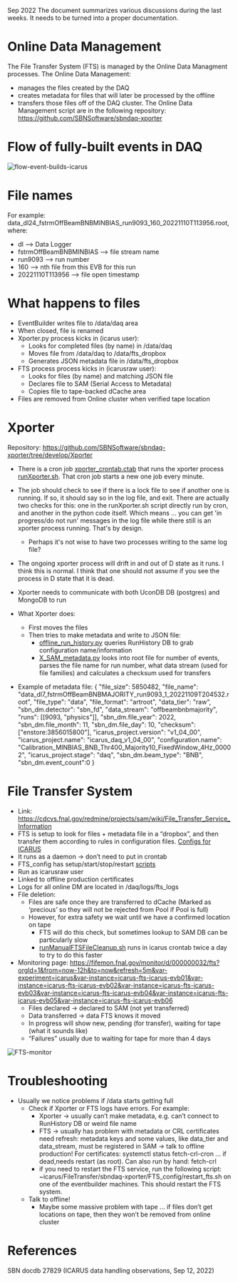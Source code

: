 Sep 2022
The document summarizes various discussions during the last weeks. It needs to be turned into a proper documentation.

# Online Data Management
The File Transfer System (FTS) is managed by the Online Data Managment processes. 
The Online Data Management:
- manages the files created by the DAQ
- creates metadata for files that will later be processed by the offline 
- transfers those files off of the DAQ cluster.
The Online Data Management script are in the following repository:
https://github.com/SBNSoftware/sbndaq-xporter

# Flow of fully-built events in DAQ

![flow-event-builds-icarus](https://user-images.githubusercontent.com/97683442/203762937-d0f7a3c9-6cb8-4817-9ecc-85bb83b5ea7c.JPG)


# File names
For example:
data_dl24_fstrmOffBeamBNBMINBIAS_run9093_160_20221110T113956.root, where:
- dl --> Data Logger
- fstrmOffBeamBNBMINBIAS --> file stream name
- run9093 --> run number
- 160 --> nth file from this EVB for this run
- 20221110T113956 --> file open timestamp

# What happens to files
- EventBuilder writes file to /data/daq area
- When closed, file is renamed
- Xporter.py process kicks in (icarus user):
  - Looks for completed files (by name) in /data/daq
  - Moves file from /data/daq to /data/fts_dropbox
  - Generates JSON metadata file in /data/fts_dropbox
- FTS process process kicks in (icarusraw user):
  - Looks for files (by name) and matching JSON file
  - Declares file to SAM (Serial Access to Metadata)
  - Copies file to tape-backed dCache area
- Files are removed from Online cluster when verified tape location


# Xporter
Repository:
https://github.com/SBNSoftware/sbndaq-xporter/tree/develop/Xporter

- There is a cron job [xporter_crontab.ctab](https://github.com/SBNSoftware/sbndaq-xporter/blob/develop/Xporter/xporter_crontab.ctab) that runs the xporter process [runXporter.sh](https://github.com/SBNSoftware/sbndaq-xporter/blob/develop/Xporter/runXporter.sh). That cron job starts a new one job every minute.
- The job should check to see if there is a lock file to see if another one is running. If so, it should say so in the log file, and exit. There are actually two checks for this: one in the runXporter.sh script directly run by cron, and another in the python code itself. Which means ... you can get 'in progress/do not run' messages in the log file while there still is an xporter process running. That's by design.
  - Perhaps it's not wise to have two processes writing to the same log file?
- The ongoing xporter process will drift in and out of D state as it runs. I think this is normal. I think that one should not assume if you see the process in D state that it is dead.
- Xporter needs to communicate with both UconDB DB (postgres) and MongoDB to run
- What Xporter does:
  - First moves the files
  - Then tries to make metadata and write to JSON file: 
    - [offline_run_history.py](https://github.com/SBNSoftware/sbndaq-xporter/blob/develop/Xporter/offline_run_history.py) queries RunHistory DB to grab configuration name/information
    - [X_SAM_metadata.py](https://github.com/SBNSoftware/sbndaq-xporter/blob/develop/Xporter/X_SAM_metadata.py) looks into root file for number of events, parses the file name for run number, what data stream (used for file families) and calculates a checksum used for transfers
  
- Example of metadata file:
  {
  "file_size": 5850482,
  "file_name": "data_dl7_fstrmOffBeamBNBMAJORITY_run9093_1_20221109T204532.root",
  "file_type": "data", "file_format": "artroot",
  "data_tier": "raw",
  "sbn_dm.detector": "sbn_fd",
  "data_stream": "offbeambnbmajority",
  "runs": [[9093, "physics"]],
  "sbn_dm.file_year": 2022, "sbn_dm.file_month": 11, "sbn_dm.file_day": 10, "checksum":
  ["enstore:3856015800"],
  "icarus_project.version": "v1_04_00",
  "icarus_project.name": "icarus_daq_v1_04_00",
  "configuration.name":
  "Calibration_MINBIAS_BNB_Thr400_Majority10_FixedWindow_4Hz_00002",
  "icarus_project.stage": "daq", "sbn_dm.beam_type": "BNB", "sbn_dm.event_count":0
  }
  
# File Transfer System

- Link: https://cdcvs.fnal.gov/redmine/projects/sam/wiki/File_Transfer_Service_Information
- FTS is setup to look for files + metadata file in a “dropbox”, and then transfer them according to rules in configuration files. [Configs for ICARUS](https://github.com/SBNSoftware/sbndaq-xporter/blob/develop/FTS_config/icarus-evb_fts_config.ini)
- It runs as a daemon → don’t need to put in crontab
- FTS_config has setup/start/stop/restart [scripts](https://github.com/SBNSoftware/sbndaq-xporter/tree/develop/FTS_config)
- Run as icarusraw user
- Linked to offline production certificates
- Logs for all online DM are located in /daq/logs/fts_logs
- File deletion:
  - Files are safe once they are transferred to dCache (Marked as ‘precious’ so they will not be rejected from Pool if Pool is full)
  - However, for extra safety we wait until we have a confirmed location on tape
    - FTS will do this check, but sometimes lookup to SAM DB can be particularly slow
    - [runManualFTSFileCleanup.sh](https://github.com/SBNSoftware/sbndaq-xporter/blob/develop/Xporter/runManualFTSFileCleanup.sh) runs in icarus crontab twice a day to try to do this faster
 - Monitoring page:
   https://fifemon.fnal.gov/monitor/d/000000032/fts?orgId=1&from=now-12h&to=now&refresh=5m&var-experiment=icarus&var-instance=icarus-fts-icarus-evb01&var-instance=icarus-fts-icarus-evb02&var-instance=icarus-fts-icarus-evb03&var-instance=icarus-fts-icarus-evb04&var-instance=icarus-fts-icarus-evb05&var-instance=icarus-fts-icarus-evb06
   - Files declared → declared to SAM (not yet transferred)
   - Data transferred → data FTS knows it moved
   - In progress will show new, pending (for transfer), waiting for tape (what it sounds like)
   - “Failures” usually due to waiting for tape for more than 4 days

![FTS-monitor](https://user-images.githubusercontent.com/97683442/203768219-08770cdd-10c4-4ef2-aa1b-4b509261e9ca.JPG)

   
# Troubleshooting

- Usually we notice problems if /data starts getting full
  - Check if Xporter or FTS logs have errors. For example:
    -  Xporter → usually can’t make metadata, e.g. can’t connect to RunHistory DB or weird file name
    -  FTS → usually has problem with metadata or CRL certificates need refresh: metadata keys and some values, like data_tier and data_stream, must be registered in SAM → talk to offline production! For certificates: systemctl status fetch-crl-cron ... if dead,needs restart (as root). Can also run by hand: fetch-crl
    -  if you need to restart the FTS service, run the following script: ~icarus/FileTransfer/sbndaq-xporter/FTS_config/restart_fts.sh on one of the eventbuilder machines. This should restart the FTS system. 
   -  Talk to offline!
      -  Maybe some massive problem with tape ... if files don’t get locations on tape, then they won’t be removed from online cluster

# References
SBN docdb 27829 (ICARUS data handling observations, Sep 12, 2022)

